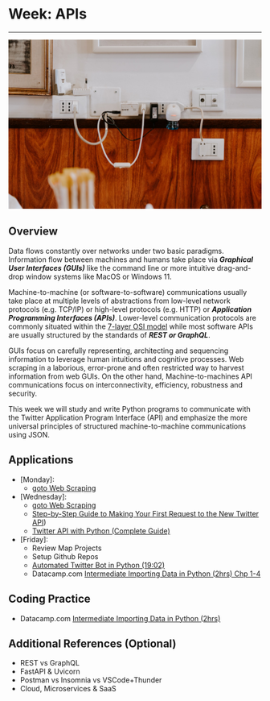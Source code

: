 # Week: APIs
<hr>

![Map Image](images/img_iphs290_api_alvensia-angela-_N0srPVrfVk-unsplash.jpg)

## Overview


Data flows constantly over networks under two basic paradigms. Information flow between machines and humans take place via ***Graphical User Interfaces (GUIs)*** like the command line or more intuitive drag-and-drop window systems like MacOS or Windows 11. 

Machine-to-machine (or software-to-software) communications usually take place at multiple levels of abstractions from low-level network protocols (e.g. TCP/IP) or high-level protocols (e.g. HTTP) or ***Application Programming Interfaces (APIs)***. Lower-level communication protocols are commonly situated within the [7-layer OSI model](https://en.wikipedia.org/wiki/OSI_protocols#cite_note-2) while most software APIs are usually structured by the standards of ***REST or GraphQL***.

GUIs focus on carefully representing, architecting and sequencing information to leverage human intuitions and cognitive processes. Web scraping in a laborious, error-prone and often restricted way to harvest information from web GUIs. On the other hand, Machine-to-machines API communications focus on interconnectivity, efficiency, robustness and security. 

This week we will study and write Python programs to communicate with the Twitter Application Program Interface (API) and emphasize the more universal principles of structured machine-to-machine communications using JSON.

## Applications

- [Monday]: 
    * [goto Web Scraping](./scraping.md)
- [Wednesday]: 
    * [goto Web Scraping](./scraping.md)
    * [Step-by-Step Guide to Making Your First Request to the New Twitter API](https://developer.twitter.com/en/docs/tutorials/step-by-step-guide-to-making-your-first-request-to-the-twitter-api-v2))
    * [Twitter API with Python (Complete Guide)](https://www.jcchouinard.com/twitter-api/)
- [Friday]: 
    * Review Map Projects
    * Setup Github Repos
    * [Automated Twitter Bot in Python (19:02)](https://www.youtube.com/watch?v=UGv_bJkF1kg)
    * Datacamp.com [Intermediate Importing Data in Python (2hrs) Chp 1-4](https://app.datacamp.com/learn/courses/intermediate-importing-data-in-python)


## Coding Practice

* Datacamp.com [Intermediate Importing Data in Python (2hrs)](https://app.datacamp.com/learn/courses/intermediate-importing-data-in-python)


## Additional References (Optional)

* REST vs GraphQL
* FastAPI & Uvicorn
* Postman vs Insomnia vs VSCode+Thunder
* Cloud, Microservices & SaaS